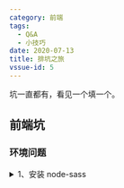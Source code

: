 ```yaml
---
category: 前端
tags:
  - Q&A
  - 小技巧
date: 2020-07-13
title: 排坑之旅
vssue-id: 5
---
```


坑一直都有，看见一个填一个。

<!-- more -->

## 前端坑

### 环境问题

<details>
<summary>1、安装 node-sass</summary>

```shell
npm install --save node-sass --registry=https://registry.npm.taobao.org --disturl=https://npm.taobao.org/dist --sass-binary-site=http://npm.taobao.org/mirrors/node-sass
```
</details>
